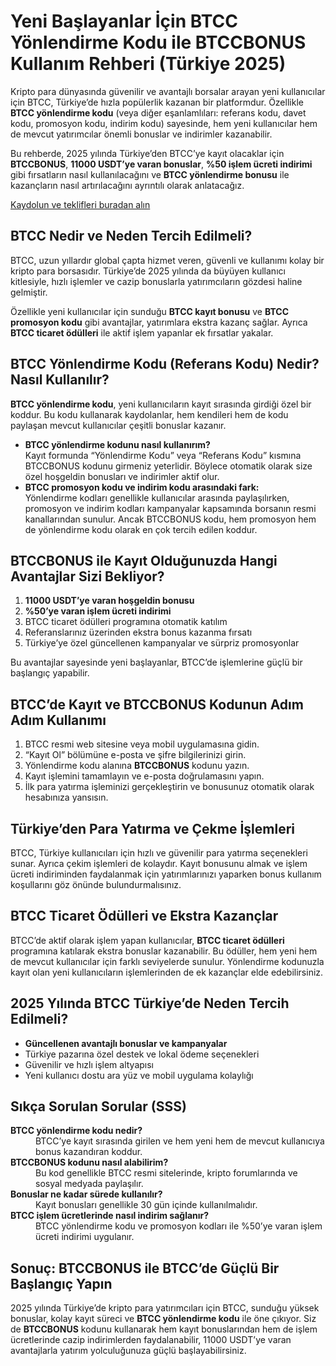 
<h1>Yeni Başlayanlar İçin BTCC Yönlendirme Kodu ile BTCCBONUS Kullanım Rehberi (Türkiye 2025)</h1>
<p>Kripto para dünyasında güvenilir ve avantajlı borsalar arayan yeni kullanıcılar için BTCC, Türkiye’de hızla popülerlik kazanan bir platformdur. Özellikle <strong>BTCC yönlendirme kodu</strong> (veya diğer eşanlamlıları: referans kodu, davet kodu, promosyon kodu, indirim kodu) sayesinde, hem yeni kullanıcılar hem de mevcut yatırımcılar önemli bonuslar ve indirimler kazanabilir.</p>
<p>Bu rehberde, 2025 yılında Türkiye’den BTCC’ye kayıt olacaklar için <strong>BTCCBONUS</strong>, <strong>11000 USDT’ye varan bonuslar</strong>, <strong>%50 işlem ücreti indirimi</strong> gibi fırsatların nasıl kullanılacağını ve <strong>BTCC yönlendirme bonusu</strong> ile kazançların nasıl artırılacağını ayrıntılı olarak anlatacağız.</p>
<p><a href="https://partner.btcc.com/us/c/BTCCBONUS/9303" target="_blank">Kaydolun ve teklifleri buradan alın </a></p> 
<img src="https://images.mirror-media.xyz/publication-images/Ih1K7BTSZ3Z5VHtGmbLg1.png?height=960&amp;width=1920" decoding="async" data-nimg="fill" class="css-xah9so" style="position:absolute;top:0;left:0;bottom:0;right:0;box-sizing:border-box;padding:0;border:none;margin:auto;display:block;width:0;height:0;min-width:100%;max-width:100%;min-height:100%;max-height:100%">

<h2>BTCC Nedir ve Neden Tercih Edilmeli?</h2>
<p>BTCC, uzun yıllardır global çapta hizmet veren, güvenli ve kullanımı kolay bir kripto para borsasıdır. Türkiye’de 2025 yılında da büyüyen kullanıcı kitlesiyle, hızlı işlemler ve cazip bonuslarla yatırımcıların gözdesi haline gelmiştir.</p>
<p>Özellikle yeni kullanıcılar için sunduğu <strong>BTCC kayıt bonusu</strong> ve <strong>BTCC promosyon kodu</strong> gibi avantajlar, yatırımlara ekstra kazanç sağlar. Ayrıca <strong>BTCC ticaret ödülleri</strong> ile aktif işlem yapanlar ek fırsatlar yakalar.</p>
<h2>BTCC Yönlendirme Kodu (Referans Kodu) Nedir? Nasıl Kullanılır?</h2>
<p><strong>BTCC yönlendirme kodu</strong>, yeni kullanıcıların kayıt sırasında girdiği özel bir koddur. Bu kodu kullanarak kaydolanlar, hem kendileri hem de kodu paylaşan mevcut kullanıcılar çeşitli bonuslar kazanır.</p>
<ul>
<li><strong>BTCC yönlendirme kodunu nasıl kullanırım?</strong><br />Kayıt formunda “Yönlendirme Kodu” veya “Referans Kodu” kısmına BTCCBONUS kodunu girmeniz yeterlidir. Böylece otomatik olarak size özel hoşgeldin bonusları ve indirimler aktif olur.</li>
<li><strong>BTCC promosyon kodu ve indirim kodu arasındaki fark:</strong><br />Yönlendirme kodları genellikle kullanıcılar arasında paylaşılırken, promosyon ve indirim kodları kampanyalar kapsamında borsanın resmi kanallarından sunulur. Ancak BTCCBONUS kodu, hem promosyon hem de yönlendirme kodu olarak en çok tercih edilen koddur.</li>
</ul>
<h2>BTCCBONUS ile Kayıt Olduğunuzda Hangi Avantajlar Sizi Bekliyor?</h2>
<ol>
<li><strong>11000 USDT’ye varan hoşgeldin bonusu</strong></li>
<li><strong>%50’ye varan işlem ücreti indirimi</strong></li>
<li>BTCC ticaret ödülleri programına otomatik katılım</li>
<li>Referanslarınız üzerinden ekstra bonus kazanma fırsatı</li>
<li>Türkiye’ye özel güncellenen kampanyalar ve sürpriz promosyonlar</li>
</ol>
<p>Bu avantajlar sayesinde yeni başlayanlar, BTCC’de işlemlerine güçlü bir başlangıç yapabilir.</p>
<h2>BTCC’de Kayıt ve BTCCBONUS Kodunun Adım Adım Kullanımı</h2>
<ol>
<li>BTCC resmi web sitesine veya mobil uygulamasına gidin.</li>
<li>“Kayıt Ol” bölümüne e-posta ve şifre bilgilerinizi girin.</li>
<li>Yönlendirme kodu alanına <strong>BTCCBONUS</strong> kodunu yazın.</li>
<li>Kayıt işlemini tamamlayın ve e-posta doğrulamasını yapın.</li>
<li>İlk para yatırma işleminizi gerçekleştirin ve bonusunuz otomatik olarak hesabınıza yansısın.</li>
</ol>
<h2>Türkiye’den Para Yatırma ve Çekme İşlemleri</h2>
<p>BTCC, Türkiye kullanıcıları için hızlı ve güvenilir para yatırma seçenekleri sunar. Ayrıca çekim işlemleri de kolaydır. Kayıt bonusunu almak ve işlem ücreti indiriminden faydalanmak için yatırımlarınızı yaparken bonus kullanım koşullarını göz önünde bulundurmalısınız.</p>
<h2>BTCC Ticaret Ödülleri ve Ekstra Kazançlar</h2>
<p>BTCC’de aktif olarak işlem yapan kullanıcılar, <strong>BTCC ticaret ödülleri</strong> programına katılarak ekstra bonuslar kazanabilir. Bu ödüller, hem yeni hem de mevcut kullanıcılar için farklı seviyelerde sunulur. Yönlendirme kodunuzla kayıt olan yeni kullanıcıların işlemlerinden de ek kazançlar elde edebilirsiniz.</p>
<h2>2025 Yılında BTCC Türkiye’de Neden Tercih Edilmeli?</h2>
<ul>
<li><strong>Güncellenen avantajlı bonuslar ve kampanyalar</strong></li>
<li>Türkiye pazarına özel destek ve lokal ödeme seçenekleri</li>
<li>Güvenilir ve hızlı işlem altyapısı</li>
<li>Yeni kullanıcı dostu ara yüz ve mobil uygulama kolaylığı</li>
</ul>
<h2>Sıkça Sorulan Sorular (SSS)</h2>
<dl>
<dt><strong>BTCC yönlendirme kodu nedir?</strong></dt>
<dd>BTCC’ye kayıt sırasında girilen ve hem yeni hem de mevcut kullanıcıya bonus kazandıran koddur.</dd>
<dt><strong>BTCCBONUS kodunu nasıl alabilirim?</strong></dt>
<dd>Bu kod genellikle BTCC resmi sitelerinde, kripto forumlarında ve sosyal medyada paylaşılır.</dd>
<dt><strong>Bonuslar ne kadar sürede kullanılır?</strong></dt>
<dd>Kayıt bonusları genellikle 30 gün içinde kullanılmalıdır.</dd>
<dt><strong>BTCC işlem ücretlerinde nasıl indirim sağlanır?</strong></dt>
<dd>BTCC yönlendirme kodu ve promosyon kodları ile %50’ye varan işlem ücreti indirimi uygulanır.</dd>
</dl>
<h2>Sonuç: BTCCBONUS ile BTCC’de Güçlü Bir Başlangıç Yapın</h2>
<p>2025 yılında Türkiye’de kripto para yatırımcıları için BTCC, sunduğu yüksek bonuslar, kolay kayıt süreci ve <strong>BTCC yönlendirme kodu</strong> ile öne çıkıyor. Siz de <strong>BTCCBONUS</strong> kodunu kullanarak hem kayıt bonuslarından hem de işlem ücretlerinde cazip indirimlerden faydalanabilir, 11000 USDT’ye varan avantajlarla yatırım yolculuğunuza güçlü başlayabilirsiniz.</p>
</article>
</body>
</html>
